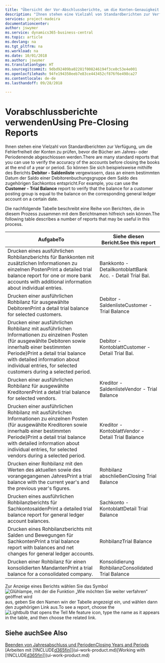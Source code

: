 ```yaml
---
title: "Übersicht der Vor-Abschlussberichte, um die Konten-Genauigkeit sicherzustellen| Microsoft Docs"
description: "Ihnen stehen eine Vielzahl von Standardberichten zur Verfügung, um die Fehlerfreiheit der Konten zu prüfen, bevor die Bücher am Jahres- oder Periodenende abgeschlossen werden."
services: project-madeira
documentationcenter: 
author: jswymer
ms.service: dynamics365-business-central
ms.topic: article
ms.devlang: na
ms.tgt_pltfrm: na
ms.workload: na
ms.date: 10/01/2018
ms.author: jswymer
ms.translationtype: HT
ms.sourcegitcommit: 9dbd92409ba02281f008246194f3ce0c53e4e001
ms.openlocfilehash: 94fe194350eeb7e83ce443452cf876f6e498ca27
ms.contentlocale: de-de
ms.lasthandoff: 09/28/2018

---
```

# <a name="using-pre-closing-reports"></a><span data-ttu-id="66060-103">Vorabschlussberichte verwenden</span><span class="sxs-lookup"><span data-stu-id="66060-103">Using Pre-Closing Reports</span></span>
<span data-ttu-id="66060-104">Ihnen stehen eine Vielzahl von Standardberichten zur Verfügung, um die Fehlerfreiheit der Konten zu prüfen, bevor die Bücher am Jahres- oder Periodenende abgeschlossen werden.</span><span class="sxs-lookup"><span data-stu-id="66060-104">There are many standard reports that you can use to verify the accuracy of the accounts before closing the books at the end of a year or period.</span></span> <span data-ttu-id="66060-105">So können Sie sich beispielsweise mithilfe des Berichts **Debitor - Saldenliste** vergewissern, dass an einem bestimmten Datum der Saldo einer Debitorenbuchungsgruppe dem Saldo des zugehörigen Sachkontos entspricht.</span><span class="sxs-lookup"><span data-stu-id="66060-105">For example, you can use the **Customer - Trial Balance** report to verify that the balance for a customer posting group is equal to the balance on the corresponding general ledger account on a certain date.</span></span>

<span data-ttu-id="66060-106">Die nachfolgende Tabelle beschreibt eine Reihe von Berichten, die in diesem Prozess zusammen mit dem Berichtnamen hilfreich sein können.</span><span class="sxs-lookup"><span data-stu-id="66060-106">The following table describes a number of reports that may be useful in this process.</span></span>

| <span data-ttu-id="66060-107">Aufgabe</span><span class="sxs-lookup"><span data-stu-id="66060-107">To</span></span> | <span data-ttu-id="66060-108">Siehe diesen Bericht.</span><span class="sxs-lookup"><span data-stu-id="66060-108">See this report</span></span> |
| --- | --- |
| <span data-ttu-id="66060-109">Drucken eines ausführlichen Rohbilanzberichts für Bankkonten mit zusätzlichen Informationen zu einzelnen Posten</span><span class="sxs-lookup"><span data-stu-id="66060-109">Print a detailed trial balance report for one or more bank accounts with additional information about individual entries.</span></span> |<span data-ttu-id="66060-110">Bankkonto - Detailkontoblatt</span><span class="sxs-lookup"><span data-stu-id="66060-110">Bank Acc. - Detail Trial Bal.</span></span> |
| <span data-ttu-id="66060-111">Drucken einer ausführlichen Rohbilanz für ausgewählte Debitoren</span><span class="sxs-lookup"><span data-stu-id="66060-111">Print a detail trial balance for selected customers.</span></span> |<span data-ttu-id="66060-112">Debitor - Saldenliste</span><span class="sxs-lookup"><span data-stu-id="66060-112">Customer - Trial Balance</span></span> |
| <span data-ttu-id="66060-113">Drucken einer ausführlichen Rohbilanz mit ausführlichen Informationen zu einzelnen Posten (für ausgewählte Debitoren sowie innerhalb einer bestimmten Periode)</span><span class="sxs-lookup"><span data-stu-id="66060-113">Print a detail trial balance with detailed information about individual entries, for selected customers during a selected period.</span></span> |<span data-ttu-id="66060-114">Debitor - Kontoblatt</span><span class="sxs-lookup"><span data-stu-id="66060-114">Customer - Detail Trial Bal.</span></span> |
| <span data-ttu-id="66060-115">Drucken einer ausführlichen Rohbilanz für ausgewählte Kreditoren</span><span class="sxs-lookup"><span data-stu-id="66060-115">Print a detail trial balance for selected vendors.</span></span> |<span data-ttu-id="66060-116">Kreditor - Saldenliste</span><span class="sxs-lookup"><span data-stu-id="66060-116">Vendor - Trial Balance</span></span> |
| <span data-ttu-id="66060-117">Drucken einer ausführlichen Rohbilanz mit ausführlichen Informationen zu einzelnen Posten (für ausgewählte Kreditoren sowie innerhalb einer bestimmten Periode)</span><span class="sxs-lookup"><span data-stu-id="66060-117">Print a detail trial balance with detailed information about individual entries, for selected vendors during a selected period.</span></span> |<span data-ttu-id="66060-118">Kreditor - Kontoblatt</span><span class="sxs-lookup"><span data-stu-id="66060-118">Vendor - Detail Trial Balance</span></span> |
| <span data-ttu-id="66060-119">Drucken einer Rohbilanz mit den Werten des aktuellen sowie des vorangegangenen Jahres</span><span class="sxs-lookup"><span data-stu-id="66060-119">Print a trial balance with the current year's and the previous year's figures.</span></span> |<span data-ttu-id="66060-120">Rohbilanz abschließen</span><span class="sxs-lookup"><span data-stu-id="66060-120">Closing Trial Balance</span></span> |
| <span data-ttu-id="66060-121">Drucken eines ausführlichen Rohbilanzberichts für Sachkontosalden</span><span class="sxs-lookup"><span data-stu-id="66060-121">Print a detailed trial balance report for general ledger account balances.</span></span> |<span data-ttu-id="66060-122">Sachkonto - Kontoblatt</span><span class="sxs-lookup"><span data-stu-id="66060-122">Detail Trial Balance</span></span> |
| <span data-ttu-id="66060-123">Drucken eines Rohbilanzberichts mit Salden und Bewegungen für Sachkonten</span><span class="sxs-lookup"><span data-stu-id="66060-123">Print a trial balance report with balances and net changes for general ledger accounts.</span></span> |<span data-ttu-id="66060-124">Rohbilanz</span><span class="sxs-lookup"><span data-stu-id="66060-124">Trial Balance</span></span> |
| <span data-ttu-id="66060-125">Drucken einer Rohbilanz für einen konsolidierten Mandanten</span><span class="sxs-lookup"><span data-stu-id="66060-125">Print a trial balance for a consolidated company.</span></span> |<span data-ttu-id="66060-126">Konsolidierung Rohbilanz</span><span class="sxs-lookup"><span data-stu-id="66060-126">Consolidated Trial Balance</span></span> |

<span data-ttu-id="66060-127">Zur Anzeige eines Berichts wählen Sie das Symbol ![Glühlampe, mit der die Funktion „Wie möchten Sie weiter verfahren“ geöffnet wird](media/ui-search/search_small.png "Wie möchten Sie weiter verfahren?") aus, geben Sie den Namen win der Tabelle angezeigt ein, und wählen dann den zugehörigen Link aus.</span><span class="sxs-lookup"><span data-stu-id="66060-127">To see a report, choose the ![Lightbulb that opens the Tell Me feature](media/ui-search/search_small.png "Tell me what you want to do") icon, type the name as it appears in the table, and then choose the related link.</span></span>

## <a name="see-also"></a><span data-ttu-id="66060-128">Siehe auch</span><span class="sxs-lookup"><span data-stu-id="66060-128">See Also</span></span>
[<span data-ttu-id="66060-129">Beenden von Jahresabschluss und Perioden</span><span class="sxs-lookup"><span data-stu-id="66060-129">Closing Years and Periods</span></span>](year-close-years-periods.md)  
<span data-ttu-id="66060-130">[Arbeiten mit [!INCLUDE[d365fin](includes/d365fin_md.md)]](ui-work-product.md)</span><span class="sxs-lookup"><span data-stu-id="66060-130">[Working with [!INCLUDE[d365fin](includes/d365fin_md.md)]](ui-work-product.md)</span></span>



